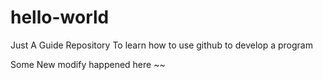 # hello-world
Just A Guide Repository
  To learn how to use github to develop a program

Some New modify happened here ~~